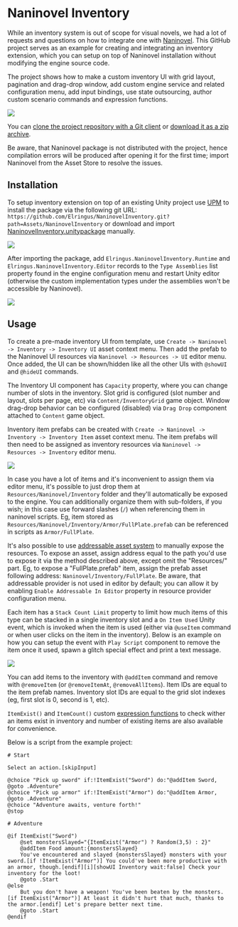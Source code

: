 # Naninovel Inventory

While an inventory system is out of scope for visual novels, we had a lot of requests and questions on how to integrate one with [Naninovel](https://naninovel.com). This GitHub project serves as an example for creating and integrating an inventory extension, which you can setup on top of Naninovel installation without modifying the engine source code.

The project shows how to make a custom inventory UI with grid layout, pagination and drag-drop window, add custom engine service and related configuration menu, add input bindings, use state outsourcing, author custom scenario commands and expression functions.

![](https://i.gyazo.com/24aa1969752034266f0fac7a9769b390.png)

You can [clone the project repository with a Git client](https://help.github.com/en/github/creating-cloning-and-archiving-repositories/cloning-a-repository) or [download it as a zip archive](https://github.com/Elringus/NaninovelDemo/archive/master.zip). 

Be aware, that Naninovel package is not distributed with the project, hence compilation errors will be produced after opening it for the first time; import Naninovel from the Asset Store to resolve the issues.

## Installation

To setup inventory extension on top of an existing Unity project use [UPM](https://docs.unity3d.com/Manual/upm-ui.html) to install the package via the following git URL: `https://github.com/Elringus/NaninovelInventory.git?path=Assets/NaninovelInventory` or download and import [NaninovelInventory.unitypackage](https://github.com/Elringus/NaninovelInventory/raw/master/NaninovelInventory.unitypackage) manually.

![](https://i.gyazo.com/b54e9daa9a483d9bf7f74f0e94b2d38a.gif)

After importing the package, add `Elringus.NaninovelInventory.Runtime` and `Elringus.NaninovelInventory.Editor` records to the `Type Assemblies` list property found in the engine configuration menu and restart Unity editor (otherwise the custom implementation types under the assemblies won't be accessible by Naninovel).

![](https://i.gyazo.com/4c16b9f9b71fe3d6f61159fe9d4860f4.png)

## Usage

To create a pre-made inventory UI from template, use `Create -> Naninovel -> Inventory -> Inventory UI` asset context menu. Then add the prefab to the Naninovel UI resources via `Naninovel -> Resources -> UI` editor menu. Once added, the UI can be shown/hidden like all the other UIs with `@showUI` and `@hideUI` commands.

The Inventory UI component has `Capacity` property, where you can change number of slots in the inventory. Slot grid is configured (slot number and layout, slots per page, etc) via `Content/InventoryGrid` game object. Window drag-drop behavior can be configured (disabled) via `Drag Drop` component attached to `Content` game object.

Inventory item prefabs can be created with `Create -> Naninovel -> Inventory -> Inventory Item` asset context menu. The item prefabs will then need to be assigned as inventory resources via `Naninovel -> Resources -> Inventory` editor menu. 

![](https://i.gyazo.com/6062f8a433a47306f582a849c7bbf57e.png)

In case you have a lot of items and it's inconvenient to assign them via editor menu, it's possible to just drop them at `Resources/Naninovel/Inventory` folder and they'll automatically be exposed to the engine. You can additionally organize them with sub-folders, if you wish; in this case use forward slashes (`/`) when referencing them in naninovel scripts. Eg, item stored as `Resources/Naninovel/Inventory/Armor/FullPlate.prefab` can be referenced in scripts as `Armor/FullPlate`.

It's also possible to use [addressable asset system](https://naninovel.com/guide/resource-providers.html#addressable) to manually expose the resources. To expose an asset, assign address equal to the path you'd use to expose it via the method described above, except omit the "Resources/" part. Eg, to expose a "FullPlate.prefab" item, assign the prefab asset following address: `Naninovel/Inventory/FullPlate`. Be aware, that addressable provider is not used in editor by default; you can allow it by enabling `Enable Addressable In Editor` property in resource provider configuration menu.

Each item has a `Stack Count Limit` property to limit how much items of this type can be stacked in a single inventory slot and a `On Item Used` Unity event, which is invoked when the item is used (either via `@useItem` command or when user clicks on the item in the inventory). Below is an example on how you can setup the event with `Play Script` component to remove the item once it used, spawn a glitch special effect and print a text message.

![](https://i.gyazo.com/010a9ba35db607ba46d78eda3513f678.png)

You can add items to the inventory with `@addItem` command and remove with `@removeItem` (or `@removeItemAt`, `@removeAllItems`). Item IDs are equal to the item prefab names. Inventory slot IDs are equal to the grid slot indexes (eg, first slot is 0, second is 1, etc).

`ItemExist()` and `ItemCount()` custom [expression functions](https://naninovel.com/guide/script-expressions.html#expression-functions) to check wither an items exist in inventory and number of existing items are also available for convenience.

Below is a script from the example project:

```
# Start

Select an action.[skipInput]

@choice "Pick up sword" if:!ItemExist("Sword") do:"@addItem Sword, @goto .Adventure"
@choice "Pick up armor" if:!ItemExist("Armor") do:"@addItem Armor, @goto .Adventure"
@choice "Adventure awaits, venture forth!"
@stop

# Adventure

@if ItemExist("Sword")
	@set monstersSlayed="{ItemExist("Armor") ? Random(3,5) : 2}"
	@addItem Food amount:{monstersSlayed}
	You've encountered and slayed {monstersSlayed} monsters with your sword.[if !ItemExist("Armor")] You could've been more productive with an armor, though.[endif][i][showUI Inventory wait:false] Check your inventory for the loot!
	@goto .Start
@else
	But you don't have a weapon! You've been beaten by the monsters.[if ItemExist("Armor")] At least it didn't hurt that much, thanks to the armor.[endif] Let's prepare better next time.
	@goto .Start
@endif
```


